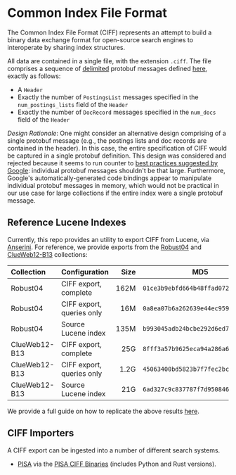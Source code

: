 # Common Index File Format

The Common Index File Format (CIFF) represents an attempt to build a binary data exchange format for open-source search engines to interoperate by sharing index structures.

All data are contained in a single file, with the extension `.ciff`.
The file comprises a sequence of [delimited](https://developers.google.com/protocol-buffers/docs/techniques) protobuf messages defined [here](src/main/protobuf/CommonIndexFileFormat.proto), exactly as follows:

+ A `Header`
+ Exactly the number of `PostingsList` messages specified in the `num_postings_lists` field of the `Header`
+ Exactly the number of `DocRecord` messages specified in the `num_docs` field of the `Header`

_Design Rationale_: 
One might consider an alternative design comprising of a single protobuf message (e.g., the postings lists and doc records are contained in the header).
In this case, the entire specification of CIFF would be captured in a single protobuf definition.
This design was considered and rejected because it seems to run counter to [best practices suggested by Google](https://developers.google.com/protocol-buffers/docs/techniques): individual protobuf messages shouldn't be that large.
Furthermore, Google's automatically-generated code bindings appear to manipulate individual protobuf messages in memory, which would not be practical in our use case for large collections if the entire index were a single protobuf message.

## Reference Lucene Indexes

Currently, this repo provides an utility to export CIFF from Lucene, via [Anserini](http://anserini.io/).
For reference, we provide exports from the [Robust04](https://github.com/castorini/anserini/blob/master/docs/regressions-robust04.md) and [ClueWeb12-B13](https://github.com/castorini/anserini/blob/master/docs/regressions-cw12b13.md) collections:

| Collection | Configuration | Size | MD5 | Download |
|:-----------|:--------------|-----:|-----|:---------|
| Robust04   | CIFF export, complete | 162M | `01ce3b9ebfd664b48ffad072fbcae076` | [[Dropbox]](https://www.dropbox.com/s/rph6udiqs2k7bfo/robust04-complete-20200306.ciff.gz?dl=0) |
| Robust04   | CIFF export, queries only | 16M | `0a8ea07b6a262639e44ec959c4f53d44` | [[Dropbox]](https://www.dropbox.com/s/02i308p4fe2bqh6/robust04-queries-20200306.ciff.gz?dl=0) | [[Dropbox]]
| Robust04   | Source Lucene index | 135M | `b993045adb24bcbe292d6ed73d5d47b6` | [[Dropbox]](https://www.dropbox.com/s/omh95m1pe5gwhaj/lucene-index-ciff.robust04.20200306.tar.gz?dl=0)
| ClueWeb12-B13   | CIFF export, complete | 25G | `8fff3a57b9625eca94a286a61062ac82` | [[Dropbox]](https://www.dropbox.com/s/nbxpieqqp5z737h/cw12b-complete-20200309.ciff.gz?dl=0)
| ClueWeb12-B13   | CIFF export, queries only | 1.2G | `45063400bd5823b7f7fec2bc5cbb2d36` | [[Dropbox]](https://www.dropbox.com/s/bx82uwx2mdzm8jy/cw12b-queries-20200309.ciff.gz?dl=0)
| ClueWeb12-B13 | Source Lucene index |21G | `6ad327c9c837787f7d9508462e5aa822` | [[Dropbox]](https://www.dropbox.com/s/33lnfrbvr88b999/lucene-index-ciff.cw12b.20200309.tar.gz?dl=0)

We provide a full guide on how to replicate the above results [here](anserini-export-guide.md).

## CIFF Importers

A CIFF export can be ingested into a number of different search systems.

+ [PISA](https://github.com/pisa-engine/pisa) via the [PISA CIFF Binaries](https://github.com/pisa-engine/ciff) (includes Python and Rust versions).


